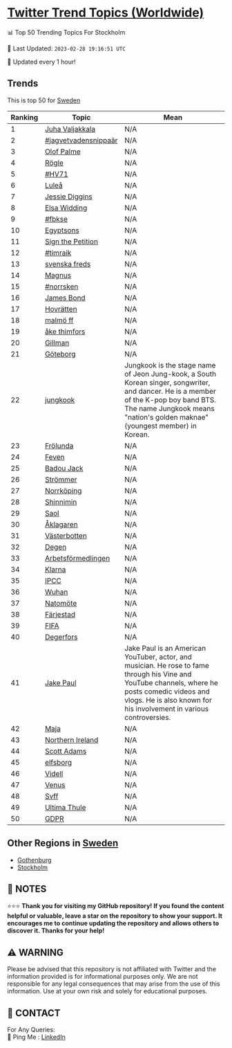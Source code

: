 [Twitter Trend Topics (Worldwide)](https://github.com/ErcinDedeoglu/Twitter-Trend-Topics)
==========


📊 Top 50 Trending Topics For Stockholm

📆 Last Updated: `2023-02-28 19:16:51 UTC`

🔧 Updated every 1 hour!


## Trends

This is top 50 for [Sweden](</Sweden>)

| Ranking | Topic | Mean |
| ------- | ------------ | ------------ |
| 1 | [Juha Valjakkala](http://twitter.com/search?q=Juha+Valjakkala) | N/A |
| 2 | [#jagvetvadensnippaär](http://twitter.com/search?q=%23jagvetvadensnippa%c3%a4r) | N/A |
| 3 | [Olof Palme](http://twitter.com/search?q=Olof+Palme) | N/A |
| 4 | [Rögle](http://twitter.com/search?q=R%c3%b6gle) | N/A |
| 5 | [#HV71](http://twitter.com/search?q=%23HV71) | N/A |
| 6 | [Luleå](http://twitter.com/search?q=Lule%c3%a5) | N/A |
| 7 | [Jessie Diggins](http://twitter.com/search?q=Jessie+Diggins) | N/A |
| 8 | [Elsa Widding](http://twitter.com/search?q=Elsa+Widding) | N/A |
| 9 | [#fbkse](http://twitter.com/search?q=%23fbkse) | N/A |
| 10 | [Egyptsons](http://twitter.com/search?q=Egyptsons) | N/A |
| 11 | [Sign the Petition](http://twitter.com/search?q=Sign+the+Petition) | N/A |
| 12 | [#timraik](http://twitter.com/search?q=%23timraik) | N/A |
| 13 | [svenska freds](http://twitter.com/search?q=svenska+freds) | N/A |
| 14 | [Magnus](http://twitter.com/search?q=Magnus) | N/A |
| 15 | [#norrsken](http://twitter.com/search?q=%23norrsken) | N/A |
| 16 | [James Bond](http://twitter.com/search?q=James+Bond) | N/A |
| 17 | [Hovrätten](http://twitter.com/search?q=Hovr%c3%a4tten) | N/A |
| 18 | [malmö ff](http://twitter.com/search?q=malm%c3%b6+ff) | N/A |
| 19 | [åke thimfors](http://twitter.com/search?q=%c3%a5ke+thimfors) | N/A |
| 20 | [Gillman](http://twitter.com/search?q=Gillman) | N/A |
| 21 | [Göteborg](http://twitter.com/search?q=G%c3%b6teborg) | N/A |
| 22 | [jungkook](http://twitter.com/search?q=jungkook) | Jungkook is the stage name of Jeon Jung-kook, a South Korean singer, songwriter, and dancer. He is a member of the K-pop boy band BTS. The name Jungkook means "nation's golden maknae" (youngest member) in Korean. |
| 23 | [Frölunda](http://twitter.com/search?q=Fr%c3%b6lunda) | N/A |
| 24 | [Feven](http://twitter.com/search?q=Feven) | N/A |
| 25 | [Badou Jack](http://twitter.com/search?q=Badou+Jack) | N/A |
| 26 | [Strömmer](http://twitter.com/search?q=Str%c3%b6mmer) | N/A |
| 27 | [Norrköping](http://twitter.com/search?q=Norrk%c3%b6ping) | N/A |
| 28 | [Shinnimin](http://twitter.com/search?q=Shinnimin) | N/A |
| 29 | [Saol](http://twitter.com/search?q=Saol) | N/A |
| 30 | [Åklagaren](http://twitter.com/search?q=%c3%85klagaren) | N/A |
| 31 | [Västerbotten](http://twitter.com/search?q=V%c3%a4sterbotten) | N/A |
| 32 | [Degen](http://twitter.com/search?q=Degen) | N/A |
| 33 | [Arbetsförmedlingen](http://twitter.com/search?q=Arbetsf%c3%b6rmedlingen) | N/A |
| 34 | [Klarna](http://twitter.com/search?q=Klarna) | N/A |
| 35 | [IPCC](http://twitter.com/search?q=IPCC) | N/A |
| 36 | [Wuhan](http://twitter.com/search?q=Wuhan) | N/A |
| 37 | [Natomöte](http://twitter.com/search?q=Natom%c3%b6te) | N/A |
| 38 | [Färjestad](http://twitter.com/search?q=F%c3%a4rjestad) | N/A |
| 39 | [FIFA](http://twitter.com/search?q=FIFA) | N/A |
| 40 | [Degerfors](http://twitter.com/search?q=Degerfors) | N/A |
| 41 | [Jake Paul](http://twitter.com/search?q=Jake+Paul) | Jake Paul is an American YouTuber, actor, and musician. He rose to fame through his Vine and YouTube channels, where he posts comedic videos and vlogs. He is also known for his involvement in various controversies. |
| 42 | [Maja](http://twitter.com/search?q=Maja) | N/A |
| 43 | [Northern Ireland](http://twitter.com/search?q=Northern+Ireland) | N/A |
| 44 | [Scott Adams](http://twitter.com/search?q=Scott+Adams) | N/A |
| 45 | [elfsborg](http://twitter.com/search?q=elfsborg) | N/A |
| 46 | [Videll](http://twitter.com/search?q=Videll) | N/A |
| 47 | [Venus](http://twitter.com/search?q=Venus) | N/A |
| 48 | [Svff](http://twitter.com/search?q=Svff) | N/A |
| 49 | [Ultima Thule](http://twitter.com/search?q=Ultima+Thule) | N/A |
| 50 | [GDPR](http://twitter.com/search?q=GDPR) | N/A |



## Other Regions in [Sweden](</Sweden>)

* [Gothenburg](</Sweden/Gothenburg.md>)
* [Stockholm](</Sweden/Stockholm.md>)



## 📝 NOTES

⭐⭐⭐ **Thank you for visiting my GitHub repository! If you found the content helpful or valuable, leave a star on the repository to show your support. It encourages me to continue updating the repository and allows others to discover it. Thanks for your help!**


## ⚠️ WARNING

Please be advised that this repository is not affiliated with Twitter and the information provided is for informational purposes only. We are not responsible for any legal consequences that may arise from the use of this information. Use at your own risk and solely for educational purposes.


## 📨 CONTACT

 For Any Queries:  
            🏓 Ping Me : [LinkedIn](https://www.linkedin.com/in/ercindedeoglu/)
